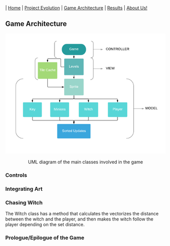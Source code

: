 | [Home](index.md) 	| [Project Evolution](ProjectEvolution.md)  | [Game Architecture](GameArchitecture.md) 	| [Results](results.md)  | [About Us!](AboutUs.md)

## Game Architecture 

<p align="center"><img src="flowchart.png"/></p>
<p align="center">
  UML diagram of the main classes involved in the game
</p>

### Controls

### Integrating Art

### Chasing Witch
The Witch class has a method that calculates the vectorizes the distance between the witch and the player, and then makes the witch follow the player depending on the set distance. 
### Prologue/Epilogue of the Game
